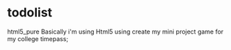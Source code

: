 # todolist
html5_pure
Basically i'm using Html5 using create my mini project game for my college timepass;
